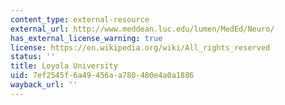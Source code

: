 ```yaml
---
content_type: external-resource
external_url: http://www.meddean.luc.edu/lumen/MedEd/Neuro/
has_external_license_warning: true
license: https://en.wikipedia.org/wiki/All_rights_reserved
status: ''
title: Loyola University
uid: 7ef2545f-6a49-456a-a780-480e4a0a1886
wayback_url: ''
---
```

